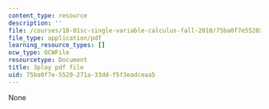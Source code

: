```yaml
---
content_type: resource
description: ''
file: /courses/18-01sc-single-variable-calculus-fall-2010/75ba0f7e5520271a33ddf5f3eadceaa5_98X2TyxXQdU.pdf
file_type: application/pdf
learning_resource_types: []
ocw_type: OCWFile
resourcetype: Document
title: 3play pdf file
uid: 75ba0f7e-5520-271a-33dd-f5f3eadceaa5
---
```

None

